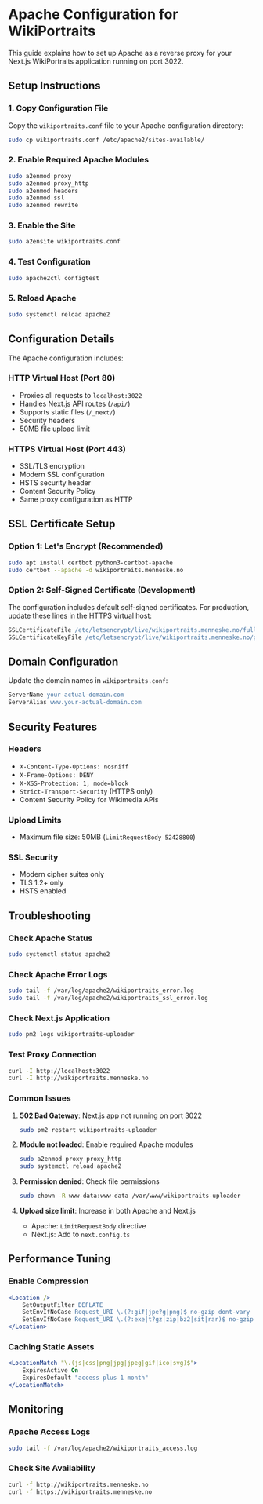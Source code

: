 # Apache Configuration for WikiPortraits

This guide explains how to set up Apache as a reverse proxy for your Next.js WikiPortraits application running on port 3022.

## Setup Instructions

### 1. Copy Configuration File

Copy the `wikiportraits.conf` file to your Apache configuration directory:

```bash
sudo cp wikiportraits.conf /etc/apache2/sites-available/
```

### 2. Enable Required Apache Modules

```bash
sudo a2enmod proxy
sudo a2enmod proxy_http
sudo a2enmod headers
sudo a2enmod ssl
sudo a2enmod rewrite
```

### 3. Enable the Site

```bash
sudo a2ensite wikiportraits.conf
```

### 4. Test Configuration

```bash
sudo apache2ctl configtest
```

### 5. Reload Apache

```bash
sudo systemctl reload apache2
```

## Configuration Details

The Apache configuration includes:

### HTTP Virtual Host (Port 80)
- Proxies all requests to `localhost:3022`
- Handles Next.js API routes (`/api/`)
- Supports static files (`/_next/`)
- Security headers
- 50MB file upload limit

### HTTPS Virtual Host (Port 443)
- SSL/TLS encryption
- Modern SSL configuration
- HSTS security header
- Content Security Policy
- Same proxy configuration as HTTP

## SSL Certificate Setup

### Option 1: Let's Encrypt (Recommended)

```bash
sudo apt install certbot python3-certbot-apache
sudo certbot --apache -d wikiportraits.menneske.no
```

### Option 2: Self-Signed Certificate (Development)

The configuration includes default self-signed certificates. For production, update these lines in the HTTPS virtual host:

```apache
SSLCertificateFile /etc/letsencrypt/live/wikiportraits.menneske.no/fullchain.pem
SSLCertificateKeyFile /etc/letsencrypt/live/wikiportraits.menneske.no/privkey.pem
```

## Domain Configuration

Update the domain names in `wikiportraits.conf`:

```apache
ServerName your-actual-domain.com
ServerAlias www.your-actual-domain.com
```

## Security Features

### Headers
- `X-Content-Type-Options: nosniff`
- `X-Frame-Options: DENY`
- `X-XSS-Protection: 1; mode=block`
- `Strict-Transport-Security` (HTTPS only)
- Content Security Policy for Wikimedia APIs

### Upload Limits
- Maximum file size: 50MB (`LimitRequestBody 52428800`)

### SSL Security
- Modern cipher suites only
- TLS 1.2+ only
- HSTS enabled

## Troubleshooting

### Check Apache Status
```bash
sudo systemctl status apache2
```

### Check Apache Error Logs
```bash
sudo tail -f /var/log/apache2/wikiportraits_error.log
sudo tail -f /var/log/apache2/wikiportraits_ssl_error.log
```

### Check Next.js Application
```bash
sudo pm2 logs wikiportraits-uploader
```

### Test Proxy Connection
```bash
curl -I http://localhost:3022
curl -I http://wikiportraits.menneske.no
```

### Common Issues

1. **502 Bad Gateway**: Next.js app not running on port 3022
   ```bash
   sudo pm2 restart wikiportraits-uploader
   ```

2. **Module not loaded**: Enable required Apache modules
   ```bash
   sudo a2enmod proxy proxy_http
   sudo systemctl reload apache2
   ```

3. **Permission denied**: Check file permissions
   ```bash
   sudo chown -R www-data:www-data /var/www/wikiportraits-uploader
   ```

4. **Upload size limit**: Increase in both Apache and Next.js
   - Apache: `LimitRequestBody` directive
   - Next.js: Add to `next.config.ts`

## Performance Tuning

### Enable Compression
```apache
<Location />
    SetOutputFilter DEFLATE
    SetEnvIfNoCase Request_URI \.(?:gif|jpe?g|png)$ no-gzip dont-vary
    SetEnvIfNoCase Request_URI \.(?:exe|t?gz|zip|bz2|sit|rar)$ no-gzip dont-vary
</Location>
```

### Caching Static Assets
```apache
<LocationMatch "\.(js|css|png|jpg|jpeg|gif|ico|svg)$">
    ExpiresActive On
    ExpiresDefault "access plus 1 month"
</LocationMatch>
```

## Monitoring

### Apache Access Logs
```bash
sudo tail -f /var/log/apache2/wikiportraits_access.log
```

### Check Site Availability
```bash
curl -f http://wikiportraits.menneske.no
curl -f https://wikiportraits.menneske.no
```